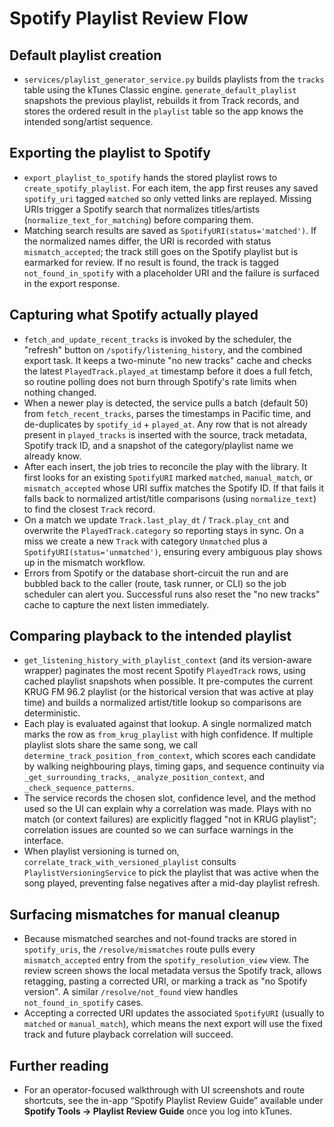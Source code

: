   # Spotify Playlist Review Flow

  ## Default playlist creation
  - `services/playlist_generator_service.py` builds playlists from the `tracks` table using the kTunes Classic engine. `generate_default_playlist` snapshots the previous playlist, rebuilds it from Track
  records, and stores the ordered result in the `playlist` table so the app knows the intended song/artist sequence.

  ## Exporting the playlist to Spotify
  - `export_playlist_to_spotify` hands the stored playlist rows to `create_spotify_playlist`. For each item, the app first reuses any saved `spotify_uri` tagged `matched` so only vetted links are replayed.
  Missing URIs trigger a Spotify search that normalizes titles/artists (`normalize_text_for_matching`) before comparing them.
  - Matching search results are saved as `SpotifyURI(status='matched')`. If the normalized names differ, the URI is recorded with status `mismatch_accepted`; the track still goes on the Spotify playlist but
  is earmarked for review. If no result is found, the track is tagged `not_found_in_spotify` with a placeholder URI and the failure is surfaced in the export response.

  ## Capturing what Spotify actually played
  - `fetch_and_update_recent_tracks` is invoked by the scheduler, the "refresh" button on `/spotify/listening_history`, and the combined export task. It keeps a two-minute "no new tracks" cache and checks the
  latest `PlayedTrack.played_at` timestamp before it does a full fetch, so routine polling does not burn through Spotify's rate limits when nothing changed.
  - When a newer play is detected, the service pulls a batch (default 50) from `fetch_recent_tracks`, parses the timestamps in Pacific time, and de-duplicates by `spotify_id` + `played_at`. Any row that is not
  already present in `played_tracks` is inserted with the source, track metadata, Spotify track ID, and a snapshot of the category/playlist name we already know.
  - After each insert, the job tries to reconcile the play with the library. It first looks for an existing `SpotifyURI` marked `matched`, `manual_match`, or `mismatch_accepted` whose URI suffix matches the
  Spotify ID. If that fails it falls back to normalized artist/title comparisons (using `normalize_text`) to find the closest `Track` record.
  - On a match we update `Track.last_play_dt` / `Track.play_cnt` and overwrite the `PlayedTrack.category` so reporting stays in sync. On a miss we create a new `Track` with category `Unmatched` plus a
  `SpotifyURI(status='unmatched')`, ensuring every ambiguous play shows up in the mismatch workflow.
  - Errors from Spotify or the database short-circuit the run and are bubbled back to the caller (route, task runner, or CLI) so the job scheduler can alert you. Successful runs also reset the "no new tracks"
  cache to capture the next listen immediately.

  ## Comparing playback to the intended playlist
  - `get_listening_history_with_playlist_context` (and its version-aware wrapper) paginates the most recent Spotify `PlayedTrack` rows, using cached playlist snapshots when possible. It pre-computes the
  current KRUG FM 96.2 playlist (or the historical version that was active at play time) and builds a normalized artist/title lookup so comparisons are deterministic.
  - Each play is evaluated against that lookup. A single normalized match marks the row as `from_krug_playlist` with high confidence. If multiple playlist slots share the same song, we call
  `determine_track_position_from_context`, which scores each candidate by walking neighbouring plays, timing gaps, and sequence continuity via `_get_surrounding_tracks`, `_analyze_position_context`, and
  `_check_sequence_patterns`.
  - The service records the chosen slot, confidence level, and the method used so the UI can explain why a correlation was made. Plays with no match (or context failures) are explicitly flagged "not in KRUG
  playlist"; correlation issues are counted so we can surface warnings in the interface.
  - When playlist versioning is turned on, `correlate_track_with_versioned_playlist` consults `PlaylistVersioningService` to pick the playlist that was active when the song played, preventing false negatives
  after a mid-day playlist refresh.

  ## Surfacing mismatches for manual cleanup
  - Because mismatched searches and not-found tracks are stored in `spotify_uris`, the `/resolve/mismatches` route pulls every `mismatch_accepted` entry from the `spotify_resolution_view` view. The
  review screen shows the local metadata versus the Spotify track, allows retagging, pasting a corrected URI, or marking a track as "no Spotify version". A similar `/resolve/not_found` view handles
  `not_found_in_spotify` cases.
  - Accepting a corrected URI updates the associated `SpotifyURI` (usually to `matched` or `manual_match`), which means the next export will use the fixed track and future playback correlation will succeed.

  ## Further reading
  - For an operator-focused walkthrough with UI screenshots and route shortcuts, see the in-app “Spotify Playlist Review Guide” available under **Spotify Tools → Playlist Review Guide** once you log into kTunes.
